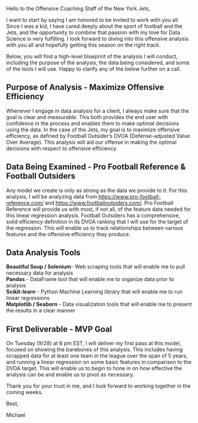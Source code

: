 Hello to the Offensive Coaching Staff of the New York Jets,

I want to start by saying I am honored to be invited to work with you all. Since I was a kid, I have cared deeply about the sport of football and the Jets, and the opportunity to combine that passion with my love for Data Science is very fulfilling. I look forward to diving into this offensive analysis with you all and hopefully getting this season on the right track.

Below, you will find a high-level blueprint of the analysis I will conduct, including the purpose of the analysis, the data being considered, and some of the tools I will use. Happy to clarify any of the below further on a call.

## **Purpose of Analysis** - Maximize Offensive Efficiency
Whenever I engage in data analysis for a client, I always make sure that the goal is clear and measurable. This both provides the end user with confidence in the process and enables them to make optimal decisions using the data. In the case of the Jets, my goal is to maximize offensive efficiency, as defined by Football Outsider’s DVOA (Defense-adjusted Value Over Average). This analysis will aid our offense in making the optimal decisions with respect to offensive efficiency. 

## **Data Being Examined** - Pro Football Reference & Football Outsiders
Any model we create is only as strong as the data we provide to it. For this analysis, I will be analyzing data from https://www.pro-football-reference.com/ and https://www.footballoutsiders.com/. Pro Football Reference will provide us with most, if not all, of the feature data needed for this linear regression analysis. Football Outsiders has a comprehensive, solid efficiency definition in its DVOA ranking that I will use for the target of the regression. This will enable us to track relationships between various features and the offensive efficiency they produce. 

## **Data Analysis Tools**

**Beautiful Soup / Selenium**- Web scraping tools that will enable me to pull necessary data for analysis  
**Pandas** - DataFrame tool that will enable me to organize data prior to analysis  
**Scikit-learn** - Python Machine Learning library that will enable me to run linear regressions  
**Matplotlib / Seaborn** - Data visualization tools that will enable me to present the results in a clear manner  


## **First Deliverable** - MVP Goal
On Tuesday (9/28) at 6 pm EST, I will deliver my first pass at this model, focused on showing the barebones of this analysis. This includes having scrapped data for at least one team in the league over the span of 5 years, and running a linear regression on some basic features in comparison to the DVOA target. This will enable us to begin to hone in on how effective the analysis can be and enable us to pivot as necessary.

Thank you for your trust in me, and I look forward to working together in the coming weeks.

Best,

Michael
